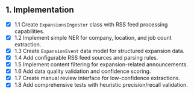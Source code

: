## 1. Implementation
- [x] 1.1 Create `ExpansionsIngestor` class with RSS feed processing capabilities.
- [x] 1.2 Implement simple NER for company, location, and job count extraction.
- [x] 1.3 Create `ExpansionEvent` data model for structured expansion data.
- [x] 1.4 Add configurable RSS feed sources and parsing rules.
- [x] 1.5 Implement content filtering for expansion-related announcements.
- [x] 1.6 Add data quality validation and confidence scoring.
- [x] 1.7 Create manual review interface for low-confidence extractions.
- [x] 1.8 Add comprehensive tests with heuristic precision/recall validation.
